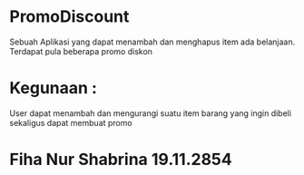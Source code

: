 # PromoDiscount
Sebuah Aplikasi yang dapat menambah dan menghapus item ada belanjaan. Terdapat pula beberapa promo diskon

# Kegunaan :
User dapat menambah dan mengurangi suatu item barang yang ingin dibeli sekaligus dapat membuat promo

# Fiha Nur Shabrina 19.11.2854
